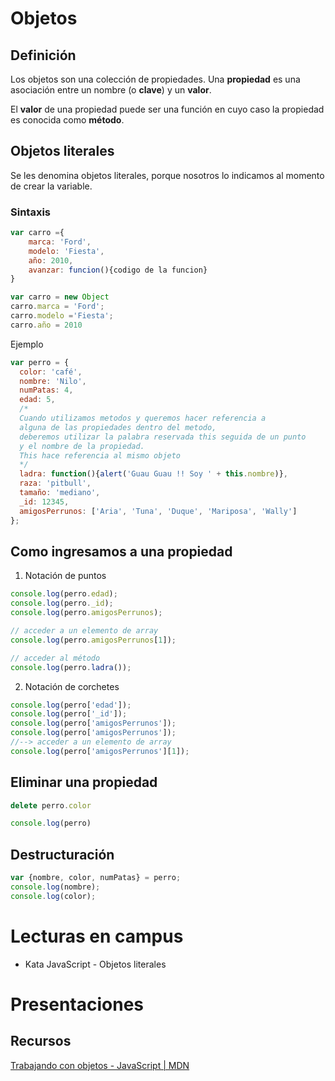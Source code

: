 # Objetos

## Definición

Los objetos son una colección de propiedades. Una **propiedad** es una asociación entre un nombre (o **clave**) y un **valor**.

El **valor** de una propiedad puede ser una función en cuyo caso la propiedad es conocida como **método**.

## Objetos literales

Se les denomina objetos literales, porque nosotros lo indicamos al momento de crear la variable.

### Sintaxis

```jsx
var carro ={
	marca: 'Ford',
	modelo: 'Fiesta',
	año: 2010,
	avanzar: funcion(){codigo de la funcion}
}
```

```jsx
var carro = new Object 
carro.marca = 'Ford';
carro.modelo ='Fiesta';
carro.año = 2010 
```

Ejemplo

```jsx
var perro = {
  color: 'café',
  nombre: 'Nilo',
  numPatas: 4,
  edad: 5,
  /*
  Cuando utilizamos metodos y queremos hacer referencia a
  alguna de las propiedades dentro del metodo,
  deberemos utilizar la palabra reservada this seguida de un punto 
  y el nombre de la propiedad.
  This hace referencia al mismo objeto
  */
  ladra: function(){alert('Guau Guau !! Soy ' + this.nombre)},
  raza: 'pitbull',
  tamaño: 'mediano',
  _id: 12345,
  amigosPerrunos: ['Aria', 'Tuna', 'Duque', 'Mariposa', 'Wally']
};
```

## Como ingresamos a una propiedad

1. Notación de puntos

```jsx
console.log(perro.edad);
console.log(perro._id);
console.log(perro.amigosPerrunos);

// acceder a un elemento de array
console.log(perro.amigosPerrunos[1]);

// acceder al método
console.log(perro.ladra());
```

2. Notación de corchetes

```jsx
console.log(perro['edad']);
console.log(perro['_id']);
console.log(perro['amigosPerrunos']);
console.log(perro['amigosPerrunos']);
//--> acceder a un elemento de array
console.log(perro['amigosPerrunos'][1]);
```

## Eliminar una propiedad

```jsx
delete perro.color

console.log(perro)
```

## Destructuración

```jsx
var {nombre, color, numPatas} = perro;
console.log(nombre);
console.log(color);
```

# Lecturas en campus

- Kata JavaScript - Objetos literales

# Presentaciones

[](https://docs.google.com/presentation/d/176O9tQH4zqxE-8Shhwm-xKoVFcHEL8W6sGBSv82kzZc/edit)

## Recursos

[Trabajando con objetos - JavaScript | MDN](https://developer.mozilla.org/es/docs/Web/JavaScript/Guide/Working_with_Objects)
